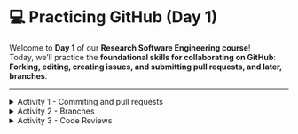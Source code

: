 # 💻 Practicing GitHub (Day 1)

Welcome to **Day 1** of our **Research Software Engineering course**!  
Today, we’ll practice the **foundational skills for collaborating on GitHub**:  
**Forking, editing, creating issues, and submitting pull requests, and later, branches**.


---

<details>
<summary>Activity 1 - Commiting and pull requests</summary>


## ✅ Step-by-Step Tasks: 

### 1️⃣ Log into your GitHub account

- Make sure you're signed into [https://github.com](https://github.com).
- If you don’t have an account yet, [create one here](https://github.com/join).

---

### 2️⃣ Fork the course repository

> This step creates your **own copy** of the course repo, where you can make changes safely.

- Go to the course GitHub repository.
- Click the **🔱 Fork** button (top right of the page).
- GitHub will create a copy of the repository under **your username**.

✅ You now have your own editable version of the course repo.

---

### 3️⃣ Create a new file in the `day1/` folder

> This simulates contributing a small piece of content to a shared project.

- In your **forked repository**, navigate to the `day1/` folder.
- Click **"Add file" ➝ "Create new file"**.
- Name the file: `YourName.md`  
  (replace `YourName` with your actual first name, e.g., `Sophie.md`).
- In the file:
  - On the first line, write:  
    ```
    My favourite animal is: [your animal]
    ```
  - (You can add more lines if you like — have fun with it!)

- Commit the file with a meaningful message, e.g.,  
  `"Add Sophie.md with my favourite animal"`

---

### 4️⃣ Create a Pull Request (PR)

> Pull Requests are how we suggest changes to shared projects.

- Go back to your forked repository’s homepage.
- You should see a prompt saying: **“Compare & pull request”** — click it.
- If not, go to the **"Pull Requests"** tab and click **"New Pull Request"**.
- Make sure the base repo is the **original course repo**, and you're comparing from your fork.
- Give your PR a clear title (e.g., `"Add Sophie.md with my favourite animal"`).
- Click **"Create Pull Request"**.

✅ You’ve just proposed a change to a shared codebase — like a real open-source contributor!

---

### 5️⃣ Create an Issue and link your Pull Request

> Issues help track discussions, bugs, and requests. You'll link your PR to an Issue.

- Go to the **original course repository** (not your fork).
- Click the **"Issues"** tab ➝ **"New Issue"**.
- Title the issue something like:  
  `"My pull request for Day 1 contribution"`
- In the description, explain that you created a markdown file and submitted a pull request.
- Paste the link to your Pull Request into the Issue description.

✅ Submit the Issue.

Bonus: GitHub may auto-link your PR and Issue — if not, you can also add  
`Closes #IssueNumber` to your PR comment to link them.

---

## 💡 Tips

- Don’t worry if something goes wrong — that’s part of the process!
- Ask for help if you're stuck — collaboration and asking questions are core RSE skills.
- If you're done early, try helping someone else or explore other folders in the repo.

---

## 🧠 What You’re Practicing

- ✅ Forking a repo
- ✅ Making your first contribution
- ✅ Creating pull requests and issues
- ✅ Communicating clearly in collaborative tools

---

> 🚀 _This is your first step toward working like a real research software engineer._

</details>

<details>
<summary>Activity 2 - Branches</summary>

# 🌿 Working with Branches in GitHub (Activity 2)

In this activity, you’ll practice **creating a branch**, making changes safely in it, and then **merging it back** into your main project.

This is how developers work without stepping on each other’s toes!



# ✅ Step-by-Step Instructions

### 1️⃣ Create a New Branch

> A branch is like a “sandbox” where you can work on changes without affecting the main code.

- Go to your **forked repository** on GitHub.
- Click the **branch selector dropdown** near the top-left (it likely says `main`).
- In the search bar, **type a name** for your new branch — for example:  
  `dev` (short for `development`)
- Press **Enter** or click **“Create branch: dev”**.

🎉 You’ve now created a new branch!



### 2️⃣ Make Changes in Your Branch

- On GitHub, navigate to a file (e.g., `README.md`) in your **new branch**.
- Click the **pencil icon** (✏️) at the top right to edit the file.
- Make a small change — for example, add your name or a project description.
- Scroll down and write a **commit message** like:  
  `Updated README with my name`
- Make sure **“Commit directly to the \`feature-readme-update\` branch”** is selected.
- Click **Commit changes**.

✅ You’ve now made changes **safely in your branch**.



### 3️⃣ Create a Pull Request (PR)

> A pull request is how you suggest merging your changes back into the main branch.

- Click the **"Pull requests"** tab at the top.
- Click **“New pull request”**.
- Select your branch (`feature-readme-update`) to merge **into `main`**.
- GitHub will show a comparison — check that everything looks good.
- Click **“Create pull request”**.
- Give your pull request a title and description.
- Click **“Create pull request”** again.



### 4️⃣ Merge Your Branch into Main

- Once your pull request is open, scroll down and click **“Merge pull request”**.
- Click **“Confirm merge”**.

🚀 Congratulations — you’ve successfully used branching and merging!



</details>

<details>
<summary>Activity 3 - Code Reviews</summary>

## 🤝 Code Review in pairs

In this activity, you will practice **collaborative software development** using GitHub — just like real researchers and developers do.

> 🎯 **Goal:** Collaborate on each other’s repositories using forking, pull requests, and peer review.

You will:
- Work in **pairs**
- **Fork and edit** each other's repositories
- Create **pull requests**
- **Assign and review** contributions
- Practice **collaborative version control**

---

### 👯 Step-by-Step Instructions

### 1️⃣ Work in Pairs

- Choose a partner.
- Make sure both of you have a **fork of the course repository** with a personal file (e.g. `YourName.md` in `day1/`).

---

### 2️⃣ Fork Each Other’s Repository

> This simulates contributing to someone else's project.

- Go to your partner’s GitHub repository.
- Click **“Fork”**.
- GitHub won’t allow you to fork a repo into the same name space if you already have a repo with the same name.
  - 🛠 If needed, **rename your fork** temporarily:
    - Go to **Settings** → Change the **Repository name**.

✅ Now you have a copy of your partner’s repo in your account.

---

### 3️⃣ Make a Change

> Add a friendly contribution to your partner’s repo.

- In your fork of your partner’s repository:
  - Navigate to the `day1/` folder.
  - Edit their `YourPartner.md` file.
  - Add a friendly sentence like:  
    `"Collaborated with Alex on Day 1 — we both like elephants!"`
- Commit the change with a clear message, e.g.:  
  `"Add collaboration note to Alex's file"`

---

### 4️⃣ Create a Pull Request (PR)

> Suggest your changes back to your partner’s repository.

- Go to your fork of their repository.
- Click **“Compare & pull request”**.
- Make sure you’re creating a PR **to your partner’s repo**, **not the course repo**.
- Write a clear title (e.g. `"Collaborative update to Alex.md"`) and message.

✅ This is your suggested contribution.

---

### 5️⃣ Assign Your Partner as a Reviewer

> Good practice: request review before merging.

- On the Pull Request page:
  - Click the **“Reviewers”** panel (top right).
  - Assign your partner as the reviewer.

---

### 6️⃣ Review Each Other’s Pull Requests

> Now switch roles: each of you will review the incoming PR.

- Go to your own repository (the one your partner submitted the PR to).
- Open the Pull Request.
- Click **“Files changed”** to review the diff.
- Click **“Review changes”** . You can leave a message at the direct location of change by clikcing the + button.
- Once you are happy with the change → Approve with a short message, e.g.  
  `"Nice touch — approved!"`

✅ Each partner should **review and approve** the PR from the other.

---

### 7️⃣ Merge the Pull Request

> Once reviewed, merge the contribution into your main branch.

- Click **“Merge pull request”** → then **“Confirm merge”**.
- (Optional) Delete the branch after merging.

✅ You’ve now successfully collaborated like professionals!

---

## 🧠 What This Activity Teaches

- 🔁 Working across repositories
- 🔧 Making safe changes using forks
- 🗂 Submitting and reviewing pull requests
- 🗨 Communicating code changes clearly
- ✅ Practicing real-world collaboration workflows

---

## 💡 Tips

- Be kind and constructive in review comments.
- Use clear commit messages and pull request titles.
- If you're confused, ask — this is a *learning* activity!

---

## ✅ What You’ve Practiced

- ✅ Forking another person's repo
- ✅ Editing someone else’s file
- ✅ Creating and assigning a Pull Request
- ✅ Reviewing and merging contributions
</details>
